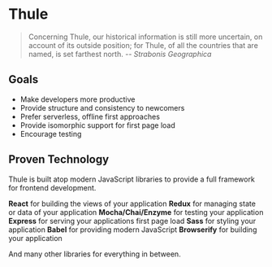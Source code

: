 # Thule

> Concerning Thule, our historical information is still more uncertain, on account of its outside position; for Thule, of all the countries that are named, is set farthest north. *-- Strabonis Geographica*

## Goals

- Make developers more productive
- Provide structure and consistency to newcomers
- Prefer serverless, offline first approaches
- Provide isomorphic support for first page load
- Encourage testing

## Proven Technology

Thule is built atop modern JavaScript libraries to provide a full framework for frontend development.

**React** for building the views of your application
**Redux** for managing state or data of your application
**Mocha/Chai/Enzyme** for testing your application
**Express** for serving your applications first page load
**Sass** for styling your application
**Babel** for providing modern JavaScript
**Browserify** for building your application

And many other libraries for everything in between.
